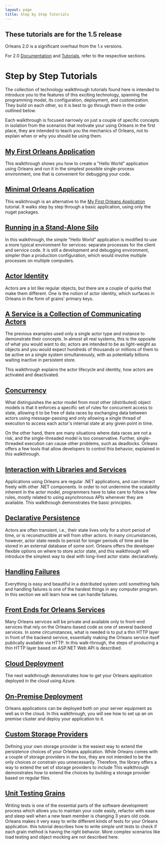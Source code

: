 ```yaml
---
layout: page
title: Step by Step Tutorials
---
```

## These tutorials are for the 1.5 release
Orleans 2.0 is a significant overhaul from the 1.x versions.

For 2.0 [Documentation](../../Documentation/Introduction.md) and [Tutorials](../../Tutorials/index.md), refer to the respective sections.

# Step by Step Tutorials

The collection of technology walkthrough tutorials found here is intended to introduce you to the features of this exciting technology, spanning the programming model, its configuration, deployment, and customization.
They build on each other, so it is best to go through them in the order outlined below.

Each walkthrough is focused narrowly on just a couple of specific concepts in isolation from the scenarios that motivate your using Orleans in the first place, they are intended to teach you the mechanics of Orleans, not to explain when or why you should be using them.

## [My First Orleans Application](My-First-Orleans-Application.md)

This walkthrough shows you how to create a "Hello World" application using Orleans and run it in the simplest possible single-process environment, one that is convenient for debugging your code.

## [Minimal Orleans Application](Minimal-Orleans-Application.md)

This walkthrough is an alternative to the [My First Orleans Application](My-First-Orleans-Application.md) tutorial. It walks step by step through a basic application, using only the nuget packages.


## [Running in a Stand-Alone Silo](Running-in-a-Stand-alone-Silo.md)

In this walkthrough, the simple "Hello World" application is modified to use a more typical environment for services: separate processes for the client and service code.
It is still a development and debugging environment, simpler than a production configuration, which would involve multiple processes on multiple computers.

## [Actor Identity](Actor-Identity.md)

Actors are a lot like regular objects, but there are a couple of quirks that make them different.
One is the notion of actor identity, which surfaces in Orleans in the form of grains' primary keys.

## [A Service is a Collection of Communicating Actors](A-Service-is-a-Collection-of-Communicating-Actors.md)

The previous examples used only a single actor type and instance to demonstrate their concepts.
In almost all real systems, this is the opposite of what you would want to do; actors are intended to be as light-weight as objects and you would expect hundreds of thousands or millions of them to be active on a single system simultaneously, with as potentially billions waiting inactive in persistent store.

This walkthrough explains the actor lifecycle and identity, how actors are activated and deactivated.

## [Concurrency](Concurrency.md)

What distinguishes the actor model from most other (distributed) object models is that it enforces a specific set of rules for concurrent access to state, allowing it to be free of data races by exchanging data between actors using message-passing and only allowing a single thread of execution to access each actor's internal state at any given point in time.

On the other hand, there are many situations where data races are not a risk, and the single-threaded model is too conservative.
Further, single-threaded execution can cause other problems, such as deadlocks.
Orleans offers a few tools that allow developers to control this behavior, explained in this walkthrough.

## [Interaction with Libraries and Services](Interaction-with-Libraries-and-Services.md)

Applications using Orleans are regular .NET applications, and can interact freely with other .NET components.
In order to not undermine the scalability inherent in the actor model, programmers have to take care to follow a few rules, mostly related to using asynchronous APIs whenever they are available.
This walkthrough demonstrates the basic principles.

## [Declarative Persistence](Declarative-Persistence.md)

Actors are often transient, i.e., their state lives only for a short period of time, or is reconstructible at will from other actors.
In many circumstances, however, actor state needs to persist for longer periods of time and be stored in an external database of some sort.
Orleans offers the developer flexible options on where to store actor state, and this walkthrough will introduce the simplest way to deal with long-lived actor state: declaratively.

## [Handling Failures](Failure-Handling.md)

Everything is easy and beautiful in a distributed system until something fails and handling failures is one of the hardest  things in any computer program. In this section we will learn how we can handle failures.

## [Front Ends for Orleans Services](Front-Ends-for-Orleans-Services.md)

Many Orleans services will be private and available only to front-end services that rely on the Orleans-based code as one of several backend services.
In some circumstances, what is needed is to put a thin HTTP layer in front of the backend service, essentially making the Orleans service itself publically available via HTTP.
In this walk-through, the steps of producing a thin HTTP layer based on ASP.NET Web API is described.

## [Cloud Deployment](Cloud-Deployment.md)

The next walkthrough demonstrates how to get your Orleans application deployed in the cloud using Azure.

## [On-Premise Deployment](On-Premise-Deployment.md)

Orleans applications can be deployed both on your server equipment as well as in the cloud.
In this walkthrough, you will see how to set up an on premise cluster and deploy your application to it.

## [Custom Storage Providers](Custom-Storage-Providers.md)

Defining your own storage provider is the easiest way to extend the persistence choices of your Orleans application.
While Orleans comes with a couple of storage providers in the box, they are not intended to be the only choices or constrain you unnecessarily.
Therefore, the library offers a way to extend the set of storage providers to include This walkthrough demonstrates how to extend the choices by building a storage provider based on regular files.

## [Unit Testing Grains](Unit-Testing-Grains.md)

Writing tests is one of the essential parts of the software development process which allows you to maintain your code easily, refactor with ease and sleep well when a new team member is changing 3 years old code. Orleans makes it very easy to write different kinds of tests for your Orleans application.
this tutorial describes how to write simple unit tests to check if each grain method is having the right behavior.
More complex scenarios like load testing and object mocking are not described here.